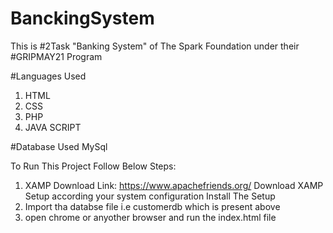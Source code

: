 # BanckingSystem
This is #2Task "Banking System" of The Spark Foundation under their #GRIPMAY21 Program

#Languages Used
1. HTML
2. CSS
3. PHP
4. JAVA SCRIPT

#Database Used
MySql

To Run This Project Follow Below Steps:

1. XAMP
Download Link: https://www.apachefriends.org/
Download XAMP Setup according your system configuration
Install The Setup
2. Import tha databse file i.e customerdb which is present above
3. open chrome or anyother browser and run the index.html file

